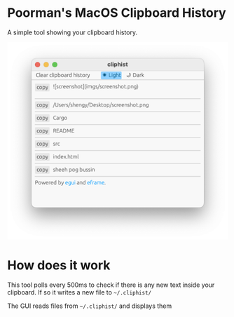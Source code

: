 # Poorman's MacOS Clipboard History

A simple tool showing your clipboard history.

![screenshot](imgs/screenshot.png)

# How does it work

This tool polls every 500ms to check if there is any new
text inside your clipboard.
If so it writes a new file to `~/.cliphist/`

The GUI reads files from `~/.cliphist/` and displays them



